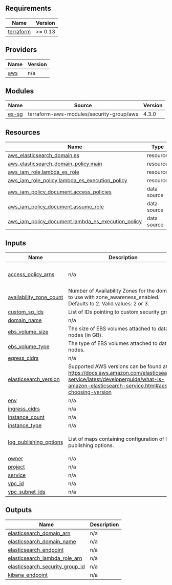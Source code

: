 <!-- START -->
## Requirements

| Name | Version |
|------|---------|
| <a name="requirement_terraform"></a> [terraform](#requirement\_terraform) | >= 0.13 |

## Providers

| Name | Version |
|------|---------|
| <a name="provider_aws"></a> [aws](#provider\_aws) | n/a |

## Modules

| Name | Source | Version |
|------|--------|---------|
| <a name="module_es-sg"></a> [es-sg](#module\_es-sg) | terraform-aws-modules/security-group/aws | 4.3.0 |

## Resources

| Name | Type |
|------|------|
| [aws_elasticsearch_domain.es](https://registry.terraform.io/providers/hashicorp/aws/latest/docs/resources/elasticsearch_domain) | resource |
| [aws_elasticsearch_domain_policy.main](https://registry.terraform.io/providers/hashicorp/aws/latest/docs/resources/elasticsearch_domain_policy) | resource |
| [aws_iam_role.lambda_es_role](https://registry.terraform.io/providers/hashicorp/aws/latest/docs/resources/iam_role) | resource |
| [aws_iam_role_policy.lambda_es_execution_policy](https://registry.terraform.io/providers/hashicorp/aws/latest/docs/resources/iam_role_policy) | resource |
| [aws_iam_policy_document.access_policies](https://registry.terraform.io/providers/hashicorp/aws/latest/docs/data-sources/iam_policy_document) | data source |
| [aws_iam_policy_document.assume_role](https://registry.terraform.io/providers/hashicorp/aws/latest/docs/data-sources/iam_policy_document) | data source |
| [aws_iam_policy_document.lambda_es_execution_policy](https://registry.terraform.io/providers/hashicorp/aws/latest/docs/data-sources/iam_policy_document) | data source |

## Inputs

| Name | Description | Type | Default | Required |
|------|-------------|------|---------|:--------:|
| <a name="input_access_policy_arns"></a> [access\_policy\_arns](#input\_access\_policy\_arns) | n/a | `list(any)` | <pre>[<br>  "*"<br>]</pre> | no |
| <a name="input_availability_zone_count"></a> [availability\_zone\_count](#input\_availability\_zone\_count) | Number of Availability Zones for the domain to use with zone\_awareness\_enabled. Defaults to 2. Valid values: 2 or 3. | `number` | `2` | no |
| <a name="input_custom_sg_ids"></a> [custom\_sg\_ids](#input\_custom\_sg\_ids) | List of IDs pointing to custom security groups | `list(string)` | `[]` | no |
| <a name="input_domain_name"></a> [domain\_name](#input\_domain\_name) | n/a | `string` | n/a | yes |
| <a name="input_ebs_volume_size"></a> [ebs\_volume\_size](#input\_ebs\_volume\_size) | The size of EBS volumes attached to data nodes (in GB). | `number` | `512` | no |
| <a name="input_ebs_volume_type"></a> [ebs\_volume\_type](#input\_ebs\_volume\_type) | The type of EBS volumes attached to data nodes. | `string` | `"gp2"` | no |
| <a name="input_egress_cidrs"></a> [egress\_cidrs](#input\_egress\_cidrs) | n/a | `string` | `"0.0.0.0/0"` | no |
| <a name="input_elasticsearch_version"></a> [elasticsearch\_version](#input\_elasticsearch\_version) | Supported AWS versions can be found at: https://docs.aws.amazon.com/elasticsearch-service/latest/developerguide/what-is-amazon-elasticsearch-service.html#aes-choosing-version | `string` | `"7.10"` | no |
| <a name="input_env"></a> [env](#input\_env) | n/a | `any` | n/a | yes |
| <a name="input_ingress_cidrs"></a> [ingress\_cidrs](#input\_ingress\_cidrs) | n/a | `string` | `"0.0.0.0/0"` | no |
| <a name="input_instance_count"></a> [instance\_count](#input\_instance\_count) | n/a | `number` | `2` | no |
| <a name="input_instance_type"></a> [instance\_type](#input\_instance\_type) | n/a | `string` | `"m4.large.elasticsearch"` | no |
| <a name="input_log_publishing_options"></a> [log\_publishing\_options](#input\_log\_publishing\_options) | List of maps containing configuration of log publishing options. | <pre>object({<br>    cloudwatch_log_group : string<br>  })</pre> | n/a | yes |
| <a name="input_owner"></a> [owner](#input\_owner) | n/a | `any` | n/a | yes |
| <a name="input_project"></a> [project](#input\_project) | n/a | `any` | n/a | yes |
| <a name="input_service"></a> [service](#input\_service) | n/a | `any` | n/a | yes |
| <a name="input_vpc_id"></a> [vpc\_id](#input\_vpc\_id) | n/a | `string` | n/a | yes |
| <a name="input_vpc_subnet_ids"></a> [vpc\_subnet\_ids](#input\_vpc\_subnet\_ids) | n/a | `list(any)` | n/a | yes |

## Outputs

| Name | Description |
|------|-------------|
| <a name="output_elasticsearch_domain_arn"></a> [elasticsearch\_domain\_arn](#output\_elasticsearch\_domain\_arn) | n/a |
| <a name="output_elasticsearch_domain_name"></a> [elasticsearch\_domain\_name](#output\_elasticsearch\_domain\_name) | n/a |
| <a name="output_elasticsearch_endpoint"></a> [elasticsearch\_endpoint](#output\_elasticsearch\_endpoint) | n/a |
| <a name="output_elasticsearch_lambda_role_arn"></a> [elasticsearch\_lambda\_role\_arn](#output\_elasticsearch\_lambda\_role\_arn) | n/a |
| <a name="output_elasticsearch_security_group_id"></a> [elasticsearch\_security\_group\_id](#output\_elasticsearch\_security\_group\_id) | n/a |
| <a name="output_kibana_endpoint"></a> [kibana\_endpoint](#output\_kibana\_endpoint) | n/a |
<!-- END -->
